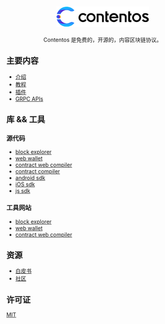 <h2 align="center">
    <a href="https://contentos.io">
    <img alt="contentos" src="../_media/logo2.png">
    </a>
</h2>

<p align="center">
    Contentos 是免费的，开源的，内容区块链协议。
</p>


## 主要内容

- [介绍](/zh-cn/overview.md)
- [教程](/zh-cn/tutorial/)
- [插件](/zh-cn/plugins.md)
- [GRPC APIs](/zh-cn/apis.md)

## 库 && 工具

### 源代码

- [block explorer](https://github.com/coschain/block-explorer)
- [web wallet](https://github.com/coschain/cos-web-toolkit)
- [contract web compiler](https://github.com/coschain/WebAssemblyStudio)
- [contract compiler](https://github.com/coschain/wasm-compiler)
- [android sdk](https://github.com/coschain/cos-android-sdk)
- [iOS sdk](https://github.com/coschain/cos-ios-sdk)
- [js sdk](https://github.com/coschain/cos-sdk-grpc-js)

### 工具网站

- [block explorer](http://explorer.contentos.io/)
- [web wallet](https://testwallet.contentos.io)
- [contract web compiler](http://studio.contentos.io)

## 资源

- [白皮书](https://www.contentos.io/subject/home/pdfs/white_paper_zh.pdf)
- [社区](https://forum.contentos.io)


## 许可证

[MIT](LICENSE)